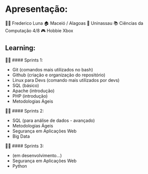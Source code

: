 # Apresentação:
👨‍🎓 Frederico Luna
🏠 Maceió / Alagoas
🏫 Uninassau
📚 Ciências da Computação 4/8
🎮 Hobbie Xbox


## Learning:
👨‍💻 #### Sprints 1:
  * Git (comandos mais utilizados no bash)
  * Github (criação e organização do repositório)
  * Linux para Devs (comando mais utilizados por devs)
  * SQL (básico)
  * Apache (introdução)
  * PHP (introdução)
  * Metodologias Ágeis

👨‍💻 #### Sprints 2:
  * SQL (para análise de dados - avançado)
  * Metodologias Ágeis
  * Segurança em Aplicações Web
  * Big Data
  
👨‍💻 #### Sprints 3:
  * (em desenvolvimento...)
  * Segurança em Aplicações Web
  * Python
